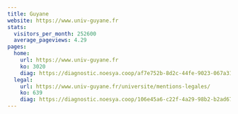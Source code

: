 ```yaml
---
title: Guyane
website: https://www.univ-guyane.fr
stats:
  visitors_per_month: 252600
  average_pageviews: 4.29
pages:
  home: 
    url: https://www.univ-guyane.fr
    ko: 3020
    diag: https://diagnostic.noesya.coop/af7e752b-8d2c-44fe-9023-067a319714de
  legal: 
    url: https://www.univ-guyane.fr/universite/mentions-legales/
    ko: 639
    diag: https://diagnostic.noesya.coop/106e45a6-c22f-4a29-98b2-b2ad67893ff0
---
```

